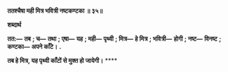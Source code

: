 **ततश्चैषा मही मित्र भवित्री नष्टकण्टका ॥ ३५॥** 

**शब्दार्थ** 

**तत:—** **तब** **; च—** **तथा** **; एषा—** **यह** **; मही—** **पृथ्वी** **; मित्र—** **हे मित्र** **; भवित्री—** **होगी** **; नष्ट—** **विनष्ट** **; कण्टका—** **अपने काँटे।** **.** 

**तब हे मित्र, यह पृथ्वी काँटों से मुक्त हो जायेगी।** **** 